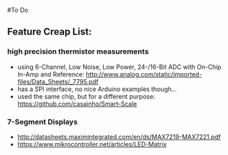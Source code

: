 #To Do

## Feature Creap List:

### high precision thermistor measurements
* using 6-Channel, Low Noise, Low Power, 24-/16-Bit ADC with On-Chip In-Amp and Reference:
http://www.analog.com/static/imported-files/Data_Sheets/_7795.pdf
* has a SPI interface, no nice Arduino examples though...
* used the same chip, but for a different purpose:
https://github.com/casainho/Smart-Scale

### 7-Segment Displays
* http://datasheets.maximintegrated.com/en/ds/MAX7219-MAX7221.pdf
* https://www.mikrocontroller.net/articles/LED-Matrix
